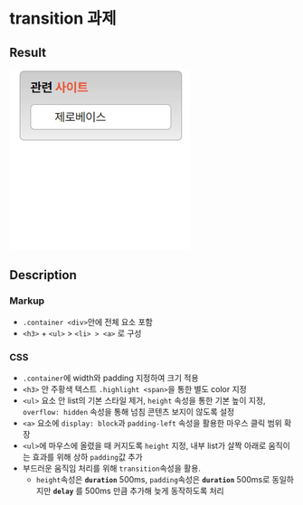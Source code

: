 # **transition 과제**

## **Result**

![mission 03 result](transition-result.gif)

## Description

### Markup

- `.container <div>`안에 전체 요소 포함
- `<h3>` + `<ul>` > `<li> > <a>` 로 구성

### CSS

- `.container`에 width와 padding 지정하여 크기 적용
- `<h3>` 안 주황색 텍스트 `.highlight <span>`을 통한 별도 color 지정
- `<ul>` 요소 안 list의 기본 스타일 제거, `height` 속성을 통한 기본 높이 지정, `overflow: hidden` 속성을 통해 넘침 콘텐츠 보지이 않도록 설정
- `<a>` 요소에 `display: block`과 `padding-left` 속성을 활용한 마우스 클릭 범위 확장
- `<ul>`에 마우스에 올렸을 때 커지도록 `height` 지정, 내부 list가 살짝 아래로 움직이는 효과를 위해 상하 `padding`값 추가
- 부드러운 움직임 처리를 위해 `transition`속성을 활용.
  - `height`속성은 **`duration`** 500ms, `padding`속성은 **`duration`** 500ms로 동일하지만 **`delay`** 를 500ms 만큼 추가해 늦게 동작하도록 처리
